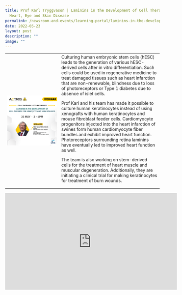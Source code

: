 ```yaml
---
title: Prof Karl Tryggvason | Laminins in the Development of Cell Therapy for
  Heart, Eye and Skin Disease
permalink: /newsroom-and-events/learning-portal/laminins-in-the-development-of-cell-therapy-for-heart-eye/
date: 2022-05-23
layout: post
description: ""
image: ""
---
```

<table>
	<tbody>
		<tr>
			<td style="width:35%">
				<img src="/images/Learning%20Portal/2022/webinar_square-prof-karl.png">
			</td>
			<td style="width:65%">
Culturing human embryonic stem cells (hESC) leads to the generation of various hESC-derived cells after in vitro differentiation. Such cells could be used in regenerative medicine to treat damaged tissues such as heart infarction that are non-renewable, blindness due to loss of photoreceptors or Type 1 diabetes due to absence of islet cells.

Prof Karl and his team has made it possible to culture human keratinocytes instead of using xenografts with human keratinocytes and mouse fibroblast feeder cells. Cardiomyocyte progenitors injected into the heart infarction of swines form human cardiomyocyte fiber bundles and exhibit improved heart function. Photoreceptors surrounding retina laminins have eventually led to improved heart function as well.

The team is also working on stem-derived cells for the treatment of heart muscle and muscular degeneration. Additionally, they are initiating a clinical trial for making keratinocytes for treatment of burn wounds.
			</td>
		</tr>
	</tbody>
</table>

<iframe allowfullscreen="" allow="accelerometer; autoplay; clipboard-write; encrypted-media; gyroscope; picture-in-picture; web-share" frameborder="0" title="YouTube video player" src="https://www.youtube.com/embed/9J-sML1caHA?si=ySWfIVZhR6BuaFTh" height="315" width="560"></iframe>